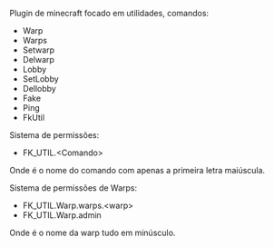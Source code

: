 Plugin de minecraft focado em utilidades, comandos:
  - Warp
  - Warps
  - Setwarp
  - Delwarp
  - Lobby
  - SetLobby
  - Dellobby
  - Fake
  - Ping
  - FkUtil

Sistema de permissões:
  - FK_UTIL.\<Comando>

  Onde <Comando> é o nome do comando com apenas a primeira letra maiúscula.

Sistema de permissões de Warps:
  - FK_UTIL.Warp.warps.\<warp>
  - FK_UTIL.Warp.admin
    
  Onde <warp> é o nome da warp tudo em minúsculo.
